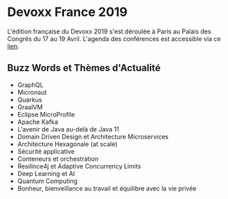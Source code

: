 # Devoxx France 2019
L'édition française du Devoxx 2019 s'est déroulée à Paris au Palais des Congrès du 17 au 19 Avril. L'agenda des conférences est accessible via ce [lien](https://cfp.devoxx.fr/2019/index.html).

## Buzz Words et Thèmes d'Actualité
- GraphQL
- Micronaut
- Quarkus
- GraalVM
- Eclipse MicroProfile
- Apache Kafka
- L'avenir de Java au-delà de Java 11
- Domain Driven Design et Architecture Microservices
- Architecture Hexagonale (at scale)
- Sécurité applicative
- Conteneurs et orchestration
- Resilince4j et Adaptive Concurrency Limits
- Deep Learning et AI
- Quantum Computing
- Bonheur, bienveillance au travail et équilibre avec la vie privée
